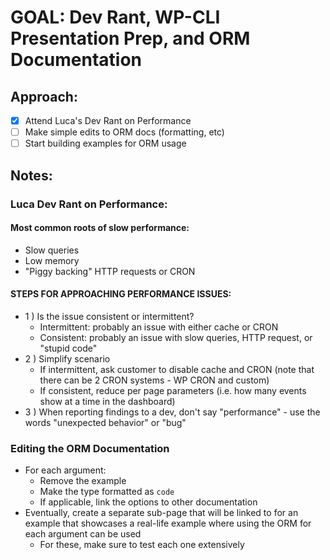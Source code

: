 # GOAL: Dev Rant, WP-CLI Presentation Prep, and ORM Documentation

## Approach: 
- [X] Attend Luca's Dev Rant on Performance
- [ ] Make simple edits to ORM docs (formatting, etc)
- [ ] Start building examples for ORM usage 

## Notes:

### Luca Dev Rant on Performance:

#### Most common roots of slow performance:
 - Slow queries
 - Low memory
 - "Piggy backing" HTTP requests or CRON

#### STEPS FOR APPROACHING PERFORMANCE ISSUES:
  - 1 ) Is the issue consistent or intermittent? 
    - Intermittent: probably an issue with either cache or CRON
    - Consistent: probably an issue with slow queries, HTTP request, or "stupid code"
  - 2 ) Simplify scenario 
    - If intermittent, ask customer to disable cache and CRON (note that there can be 2 CRON systems - WP CRON and custom)
    - If consistent, reduce per page parameters (i.e. how many events show at a time in the dashboard)
  - 3 ) When reporting findings to a dev, don't say "performance" - use the words "unexpected behavior" or "bug" 


### Editing the ORM Documentation
- For each argument:
  - Remove the example
  - Make the type formatted as `code`
  - If applicable, link the options to other documentation 
- Eventually, create a separate sub-page that will be linked to for an example that showcases a real-life example where using the ORM for each argument can be used
  - For these, make sure to test each one extensively 